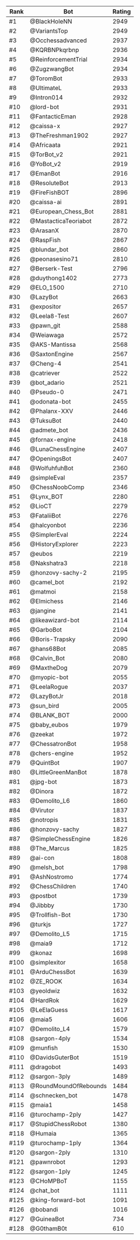Rank|Bot|Rating
---|---|---
#1|@BlackHoleNN|2949
#2|@VariantsTop|2949
#3|@Occhessadvanced|2937
#4|@KQRBNPkqrbnp|2936
#5|@ReinforcementTrial|2934
#6|@ZugzwangBot|2934
#7|@ToromBot|2933
#8|@UltimateL|2933
#9|@Intron014|2932
#10|@lord-bot|2931
#11|@FantacticEman|2928
#12|@caissa-x|2927
#13|@TheFreshman1902|2927
#14|@Africaata|2921
#15|@TorBot_v2|2921
#16|@YoBot_v2|2919
#17|@EmanBot|2916
#18|@ResoluteBot|2913
#19|@FireFishBOT|2896
#20|@caissa-ai|2891
#21|@European_Chess_Bot|2881
#22|@MastacticaTeoriabot|2872
#23|@ArasanX|2870
#24|@RaspFish|2867
#25|@blundar_bot|2860
#26|@peonasesino71|2810
#27|@Berserk-Test|2796
#28|@duythong1402|2773
#29|@ELO_1500|2710
#30|@LazyBot|2663
#31|@expositor|2657
#32|@Leela8-Test|2607
#33|@pawn_git|2588
#34|@Weiawaga|2572
#35|@AKS-Mantissa|2568
#36|@SaxtonEngine|2567
#37|@Cheng-4|2541
#38|@catriever|2522
#39|@bot_adario|2521
#40|@Pseudo-0|2471
#41|@odonata-bot|2455
#42|@Phalanx-XXV|2446
#43|@TuksuBot|2440
#44|@admete_bot|2436
#45|@fornax-engine|2418
#46|@LunaChessEngine|2407
#47|@OpeningsBot|2407
#48|@WolfuhfuhBot|2360
#49|@simpleEval|2357
#50|@ChessNoobComp|2346
#51|@Lynx_BOT|2280
#52|@LioCT|2279
#53|@FataliiBot|2276
#54|@halcyonbot|2236
#55|@SimplerEval|2224
#56|@HistoryExplorer|2223
#57|@eubos|2219
#58|@Nakshatra3|2218
#59|@honzovy-sachy-2|2195
#60|@camel_bot|2192
#61|@matmoi|2158
#62|@Elmichess|2146
#63|@jangine|2141
#64|@likeawizard-bot|2114
#65|@GarboBot|2104
#66|@Boris-Trapsky|2090
#67|@hans68Bot|2085
#68|@Calvin_Bot|2080
#69|@MaxtheDog|2079
#70|@myopic-bot|2055
#71|@LeelaRogue|2037
#72|@LazyBotJr|2018
#73|@sun_bird|2005
#74|@BLANK_BOT|2000
#75|@baby_eubos|1979
#76|@zeekat|1972
#77|@ChessatronBot|1958
#78|@chers-engine|1952
#79|@QuintBot|1907
#80|@LittleGreenManBot|1878
#81|@jpg-bot|1873
#82|@Dinora|1872
#83|@Demolito_L6|1860
#84|@Virutor|1837
#85|@notropis|1831
#86|@honzovy-sachy|1827
#87|@SimpleChessEngine|1826
#88|@The_Marcus|1825
#89|@ai-con|1808
#90|@melsh_bot|1798
#91|@AshNostromo|1774
#92|@ChessChildren|1740
#93|@postbot|1739
#94|@Jibbby|1730
#95|@Trollfish-Bot|1730
#96|@turkjs|1727
#97|@Demolito_L5|1715
#98|@maia9|1712
#99|@konaz|1698
#100|@simplexitor|1658
#101|@ArduChessBot|1639
#102|@ZE_ROOK|1634
#103|@yeoldwiz|1632
#104|@HardRok|1629
#105|@LeElaGuess|1617
#106|@maia5|1606
#107|@Demolito_L4|1579
#108|@sargon-4ply|1534
#109|@munfish|1530
#110|@DavidsGuterBot|1519
#111|@dragobot|1493
#112|@sargon-3ply|1489
#113|@RoundMoundOfRebounds|1484
#114|@schnecken_bot|1478
#115|@maia1|1458
#116|@turochamp-2ply|1427
#117|@StupidChessRobot|1380
#118|@Humaia|1365
#119|@turochamp-1ply|1364
#120|@sargon-2ply|1310
#121|@pawnrobot|1293
#122|@sargon-1ply|1245
#123|@CHoMPBoT|1155
#124|@chat_bot|1111
#125|@king-forward-bot|1091
#126|@bobandi|1016
#127|@GuineaBot|734
#128|@G0thamB0t|610
